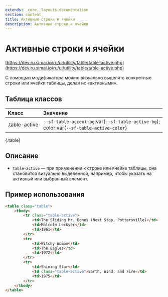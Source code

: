```yaml
---
extends: _core._layouts.documentation
section: content
title: Активные строки и ячейки
description: Активные строки и ячейки
---
```


# Активные строки и ячейки

[https://dev.ru.simai.io/ru/ui/utility/table/table-active.php](https://dev.ru.simai.io/ru/ui/utility/table/table-active.php)

С помощью модификатора можно визуально выделять конкретные строки или ячейки таблицы, делая их «активными».

## Таблица классов

| Класс         | Значение                                                                  |
|:--------------|:----------------------------------------------------------------------------------------------|
| .table-active | `--sf-table-accent-bg`:var(`--sf-table-active-bg`);<br/> color:var(`--sf-table-active-color`) |
{.table}

## Описание

- `table-active` — при применении к строке или ячейке таблицы, она становится визуально выделенной, например, чтобы
  указать на активный или выбранный элемент.

## Пример использования

```html
<table class="table">
    <tbody>
        <tr class="table-active">
            <td>The Sliding Mr. Bones (Next Stop, Pottersville)</td>
            <td>Malcolm Lockyer</td>
            <td>1961</td>
        </tr>
        <tr>
            <td>Witchy Woman</td>
            <td>The Eagles</td>
            <td>1972</td>
        </tr>
        <tr>
            <td>Shining Star</td>
            <td class="table-active">Earth, Wind, and Fire</td>
            <td>1975</td>
        </tr>
    </tbody>
</table>
```
